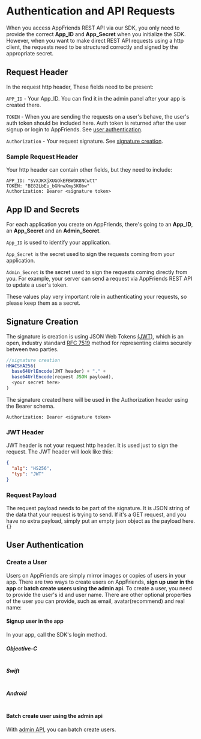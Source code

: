 # Authentication and API Requests

When you access AppFriends REST API via our SDK, you only need to provide the correct **App_ID** and **App_Secret** when you initialize the SDK. However, when you want to make direct REST API requests using a http client, the requests need to be structured correctly and signed by the appropriate secret. 

## Request Header
In the request http header, These fields need to be present:

`APP_ID` - Your App_ID. You can find it in the admin panel after your app is created there.

`TOKEN` - When you are sending the requests on a user's behave, the user's auth token should be included here. Auth token is returned after the user signup or login to AppFriends. See [user authentication](#user-authentication).

`Authorization` - Your request signature. See [signature creation](#signature-creation).

### Sample Request Header
Your http header can contain other fields, but they need to include:

```
APP_ID: "SVXJKXjXUGOkEFBWDK8NCwtt"
TOKEN: "BE82LbEu_bGNnwXmy5KObw"
Authorization: Bearer <signature token>
```

## App ID and Secrets
For each application you create on AppFriends, there's going to an **App_ID**, an **App_Secret** and an **Admin_Secret**. 

`App_ID` is used to identify your application.

`App_Secret` is the secret used to sign the requests coming from your application. 

`Admin_Secret` is the secret used to sign the requests coming directly from you. For example, your server can send a request via AppFriends REST API to update a user's token.

These values play very important role in authenticating your requests, so please keep them as a secret. 

## Signature Creation
The signature is creation is using JSON Web Tokens [(JWT)](https://jwt.io/), which is an open, industry standard [RFC 7519](https://tools.ietf.org/html/rfc7519) method for representing claims securely between two parties.

```javascript
//signature creation
HMACSHA256(
  base64UrlEncode(JWT header) + "." +
  base64UrlEncode(request JSON payload),
  <your secret here>
)
```
The signature created here will be used in the Authorization header using the Bearer schema.

	Authorization: Bearer <signature token>
	
### JWT Header
JWT header is not your request http header. It is used just to sign the request. The JWT header will look like this:

```json
{
  "alg": "HS256",
  "typ": "JWT"
}
```

### Request Payload
The request payload needs to be part of the signature. It is JSON string of the data that your request is trying to send. If it's a GET request, and you have no extra payload, simply put an empty json object as the payload here. `{}`

## User Authentication
### Create a User
Users on AppFriends are simply mirror images or copies of users in your app. There are two ways to create users on AppFriends, **sign up user in the app** or **batch create users using the admin api**. To create a user, you need to provide the user's id and user name. There are other optional properties of the user you can provide, such as email, avatar(recommend) and real name:

#### Signup user in the app
In your app, call the SDK's login method.

##### Objective-C
```objc
```

##### Swift
```swift
```

##### Android
```java
```

#### Batch create user using the admin api
With [admin API](api/#admin-apis), you can batch create users.



